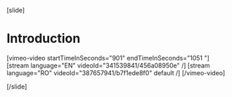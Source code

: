 [slide]
# Introduction

[vimeo-video startTimeInSeconds="901" endTimeInSeconds="1051 "]
[stream language="EN" videoId="341539841/456a08950e"  /]
[stream language="RO" videoId="387657941/b7f1ede8f0" default /]
[/vimeo-video]

[/slide]